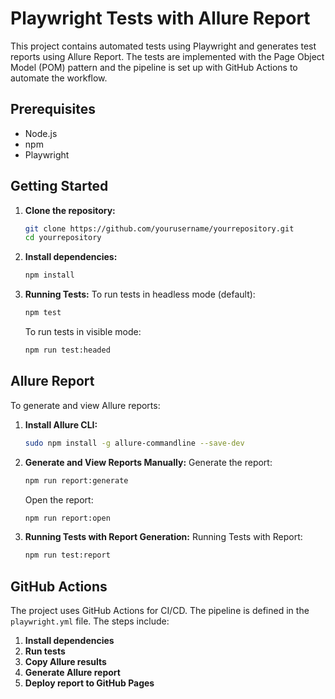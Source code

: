 # Playwright Tests with Allure Report

This project contains automated tests using Playwright and generates test reports using Allure Report. The tests are implemented with the Page Object Model (POM) pattern and the pipeline is set up with GitHub Actions to automate the workflow.

## Prerequisites

- Node.js
- npm
- Playwright

## Getting Started

1. **Clone the repository:**
    ```bash
    git clone https://github.com/yourusername/yourrepository.git
    cd yourrepository
    ```

2. **Install dependencies:**
    ```bash
    npm install
    ```

3. **Running Tests:**
    To run tests in headless mode (default):
    ```bash
    npm test
    ```
    To run tests in visible mode:
    ```bash
    npm run test:headed
    ```

## Allure Report
To generate and view Allure reports:

1. **Install Allure CLI:**
    ```bash
    sudo npm install -g allure-commandline --save-dev
    ```

2. **Generate and View Reports Manually:**
    Generate the report:
    ```bash
    npm run report:generate
    ```
    Open the report:
    ```bash
    npm run report:open
    ```
3. **Running Tests with Report Generation:**
    Running Tests with Report:
    ```bash
    npm run test:report
    ```

## GitHub Actions

The project uses GitHub Actions for CI/CD. The pipeline is defined in the `playwright.yml` file. The steps include:

1. **Install dependencies**
2. **Run tests**
3. **Copy Allure results**
4. **Generate Allure report**
5. **Deploy report to GitHub Pages**
